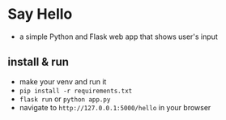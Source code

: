 # Say Hello
- a simple Python and Flask web app that shows user's input

## install & run
- make your venv and run it
- ```pip install -r requirements.txt```
- ```flask run``` or ```python app.py```
- navigate to ```http://127.0.0.1:5000/hello``` in your browser
